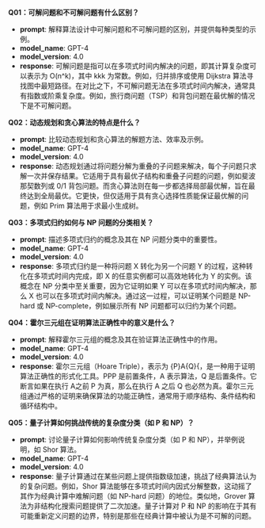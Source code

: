 **Q01：可解问题和不可解问题有什么区别？**

- **prompt**: 解释算法设计中可解问题和不可解问题的区别，并提供每种类型的示例。
- **model_name**: GPT-4
- **model_version**: 4.0
- **response**: 可解问题是指可以在多项式时间内解决的问题，即其计算复杂度可以表示为 O(n^k)，其中 kkk 为常数。例如，归并排序或使用 Dijkstra 算法寻找图中最短路径。在对比之下，不可解问题无法在多项式时间内解决，通常具有指数或阶乘复杂度。例如，旅行商问题（TSP）和背包问题在最优解的情况下是不可解问题。



**Q02：动态规划和贪心算法的特点是什么？**

- **prompt**: 比较动态规划和贪心算法的解题方法、效率及示例。
- **model_name**: GPT-4
- **model_version**: 4.0
- **response**: 动态规划通过将问题分解为重叠的子问题来解决，每个子问题只求解一次并保存结果。它适用于具有最优子结构和重叠子问题的问题，例如斐波那契数列或 0/1 背包问题。而贪心算法则在每一步都选择局部最优解，旨在最终达到全局最优。它更快，但仅适用于具有贪心选择性质能保证最优解的问题，例如 Prim 算法用于求最小生成树。



**Q03：多项式归约如何与 NP 问题的分类相关？**

- **prompt**: 描述多项式归约的概念及其在 NP 问题分类中的重要性。
- **model_name**: GPT-4
- **model_version**: 4.0
- **response**: 多项式归约是一种将问题 X 转化为另一个问题 Y 的过程，这种转化在多项式时间内完成，即 X 的任意实例都可以高效地转化为 Y 的实例。该概念在 NP 分类中至关重要，因为它证明如果 Y 可以在多项式时间内解决，那么 X 也可以在多项式时间内解决。通过这一过程，可以证明某个问题是 NP-hard 或 NP-complete，例如展示所有 NP 问题都可以归约为某个问题。



**Q04：霍尔三元组在证明算法正确性中的意义是什么？**

- **prompt**: 解释霍尔三元组的概念及其在验证算法正确性中的作用。
- **model_name**: GPT-4
- **model_version**: 4.0
- **response**: 霍尔三元组（Hoare Triple），表示为 {P}A{Q}\{，是一种用于证明算法正确性的形式化工具。PPP 是前置条件，A 表示算法，Q 是后置条件。它断言如果在执行 A之前 P 为真，那么在执行 A 之后 Q  也必然为真。霍尔三元组通过严格的证明来确保算法的功能正确性，通常用于顺序结构、条件结构和循环结构中。



**Q05：量子计算如何挑战传统的复杂度分类（如 P 和 NP）？**

- **prompt**: 讨论量子计算如何影响传统复杂度分类（如 P 和 NP），并举例说明，如 Shor 算法。
- **model_name**: GPT-4
- **model_version**: 4.0
- **response**: 量子计算通过在某些问题上提供指数级加速，挑战了经典算法认为的复杂问题。例如，Shor 算法能够在多项式时间内因式分解整数，这动摇了其作为经典计算中难解问题（如 NP-hard 问题）的地位。类似地，Grover 算法为非结构化搜索问题提供了二次加速。量子计算对 P 和 NP 的影响在于其有可能重新定义问题的边界，特别是那些在经典计算中被认为是不可解的问题。